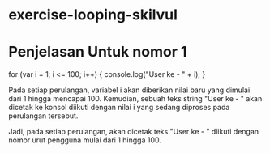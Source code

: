 # exercise-looping-skilvul

# Penjelasan Untuk nomor 1
for (var i = 1; i <= 100; i++) {
    console.log("User ke - " + i);
}


Pada setiap perulangan, variabel i akan diberikan nilai baru yang dimulai dari 1 hingga mencapai 100. Kemudian, sebuah teks string "User ke - " akan dicetak ke konsol diikuti dengan nilai i yang sedang diproses pada perulangan tersebut.

Jadi, pada setiap perulangan, akan dicetak teks "User ke - " diikuti dengan nomor urut pengguna mulai dari 1 hingga 100.
